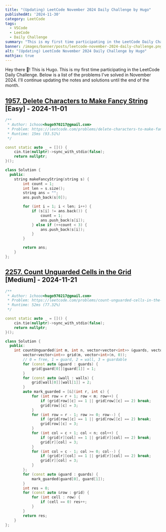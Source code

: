 ```yaml
---
title: "(Updating) LeetCode November 2024 Daily Challenge by Hugo"
publishedAt: '2024-11-30'
category: LeetCode
tags: 
  - VSCode
  - LeeCode
  - Daily Challenge
summary: "This is my first time participating in the LeetCode Daily Challenge. Below is a list of the problems I've solved in November 2024. I'll continue updating the notes and solutions until the end of the month."
banner: /images/banner/posts/leetcode-november-2024-daily-challenge.png
alt: "(Updating) LeetCode November 2024 Daily Challenge by Hugo"
mathjax: true
---
```


Hey there 👋! This is Hugo. This is my first time participating in the LeetCode Daily Challenge. Below is a list of the problems I've solved in November 2024. I'll continue updating the notes and solutions until the end of the month.

## [1957. Delete Characters to Make Fancy String](https://leetcode.com/problems/delete-characters-to-make-fancy-string/description/?envType=daily-question&envId=2024-11-01) [Easy] - 2024-11-01

```cpp
/**
 * Author: 1chooo<hugo970217@gmail.com>
 * Problem: https://leetcode.com/problems/delete-characters-to-make-fancy-string
 * Runtime: 15ms (93.51%)
 */

const static auto _ = []() {
    cin.tie(nullptr)->sync_with_stdio(false);
    return nullptr;
}();

class Solution {
  public:
    string makeFancyString(string s) {
        int count = 1;
        int len = s.size();
        string ans = "";
        ans.push_back(s[0]);

        for (int i = 1; i < len; i++) {
            if (s[i] != ans.back()) {
                count = 1;
                ans.push_back(s[i]);
            } else if (++count < 3) {
                ans.push_back(s[i]);
            }
        }

        return ans;
    }
};
```

## [2257. Count Unguarded Cells in the Grid](https://leetcode.com/problems/count-unguarded-cells-in-the-grid/description/?envType=daily-question&envId=2024-11-21) [Medium] - 2024-11-21

```cpp
/**
 * Author: 1chooo<hugo970217@gmail.com>
 * Problem: https://leetcode.com/problems/count-unguarded-cells-in-the-grid/
 * Runtime: 52ms (77.32%)
 */

const static auto _ = []() {
    cin.tie(nullptr)->sync_with_stdio(false);
    return nullptr;
}();

class Solution {
  public:
    int countUnguarded(int m, int n, vector<vector<int>> &guards, vector<vector<int>> &walls) {
        vector<vector<int>> grid(m, vector<int>(n, 0));
        // 0 = free, 1 = guard, 2 = wall, 3 = guardable
        for (const auto &guard : guards) {
            grid[guard[0]][guard[1]] = 1;
        }
        for (const auto &wall : walls) {
            grid[wall[0]][wall[1]] = 2;
        }
        auto mark_guarded = [&](int r, int c) {
            for (int row = r + 1; row < m; row++) {
                if (grid[row][c] == 1 || grid[row][c] == 2) break;
                grid[row][c] = 3;
            }
            for (int row = r - 1; row >= 0; row--) {
                if (grid[row][c] == 1 || grid[row][c] == 2) break;
                grid[row][c] = 3;
            }
            for (int col = c + 1; col < n; col++) {
                if (grid[r][col] == 1 || grid[r][col] == 2) break;
                grid[r][col] = 3;
            }
            for (int col = c - 1; col >= 0; col--) {
                if (grid[r][col] == 1 || grid[r][col] == 2) break;
                grid[r][col] = 3;
            }
        };
        for (const auto &guard : guards) {
            mark_guarded(guard[0], guard[1]);
        }
        int res = 0;
        for (const auto &row : grid) {
            for (int cell : row) {
                if (cell == 0) res++;
            }
        }
        return res;
    }
};
```

